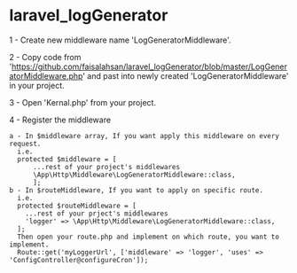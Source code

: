 # laravel_logGenerator
1 - Create new middleware name 'LogGeneratorMiddleware'.

2 - Copy code from 'https://github.com/faisalahsan/laravel_logGenerator/blob/master/LogGeneratorMiddleware.php' and      past into newly created 'LogGeneratorMiddleware' in your project.

3 - Open 'Kernal.php' from your project.

4 - Register the middleware

    a - In $middleware array, If you want apply this middleware on every request.
      i.e.
      protected $middleware = [
          ...rest of your project's middlewares
          \App\Http\Middleware\LogGeneratorMiddleware::class,
          ];
    b - In $routeMiddleware, If you want to apply on specific route.
      i.e.
      protected $routeMiddleware = [
        ...rest of your prject's middlewares
        'logger' => \App\Http\Middleware\LogGeneratorMiddleware::class,
      ];  
      Then open your route.php and implement on which route, you want to implement.
      Route::get('myLoggerUrl', ['middleware' => 'logger', 'uses' => 'ConfigController@configureCron']);
    

